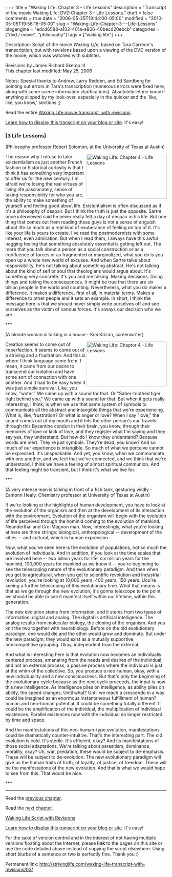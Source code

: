 +++
title = "Waking Life: Chapter 3 - Life Lessons"
description = "Transcript of the movie Waking Life; DVD Chapter 3 - Life Lessons."
draft = false
comments = true
date = "2006-05-25T19:44:00-05:00"
modified = "2010-05-05T19:56:16-05:00"
slug = "Waking-Life-Chapter-3---Life-Lessons"
blogengine = "edcd6588-a102-401a-a806-40becd20ebcb"
categories = ["dvd / movie", "philosophy"]
tags = ["waking life"]
+++

<div class="WPArticleInfo">
<p>
Description: Script of the movie <em>Waking Life</em>, based on Tara Carreon&#39;s transcription, but with revisions based upon a viewing of the DVD version of the movie, which was watched with subtitles. 
</p>
<p>
Revisions by James Richard Skemp III<br />
This chapter last modified: May 25, 2006 
</p>
<p>
Notes: Special thanks to Andrew, Larry Redden, and Ed Sandberg for pointing out errors in Tara&#39;s transcription (numerous errors were fixed here, along with some scene information clarifications). Absolutely let me know if anything slipped by my look-over, especially in the quicker and the &#39;like, like, you know,&#39; sections ;) 
</p>
<p>
Read the entire <a href="/waking-life-transcript-with-revisions/">Waking Life movie transcript, with revisions</a>. 
</p>
<p>
<a href="/words/post/Display-parts-of-the-Waking-Life-Transcript-on-your-site.aspx">Learn how to display this transcript on your blog or site</a>. It&#39;s easy! 
</p>
</div>
<h3 class="waking_life_chapter">[<a id="three" name="three" title="three"></a>3 Life Lessons] </h3>
<p>
(Philosophy professor Robert Solomon, at the University of Texas at Austin) 
</p>
<p>
<a href="/files/images/WakingLife/WakingLife_03_1.jpg" onclick="window.open(this.href);return false;"><img src="http://strivinglife.com/files/images/WakingLife/WakingLife_03_1_t.jpg" alt="Waking Life: Chapter 4 - Life Lessons" width="250" height="140" align="right" /></a>The reason why I refuse to take existentialism as just another French fashion or historical curiosity is that I think it has something very important to offer us for the new century. I&#39;m afraid we&#39;re losing the real virtues of living life passionately, sense of taking responsibility for who you are, the ability to make something of yourself and feeling good about life. Existentialism is often discussed as if it&#39;s a philosophy of despair. But I think the truth is just the opposite. Sartre once interviewed said he never really felt a day of despair in his life. But one thing that comes out from reading these guys is not a sense of anguish about life so much as a real kind of exuberance of feeling on top of it. It&#39;s like your life is yours to create. I&#39;ve read the postmodernists with some interest, even admiration. But when I read them, I always have this awful nagging feeling that something absolutely essential is getting left out. The more that you talk about a person as a social construction or as a confluence of forces or as fragmented or marginalized, what you do is you open up a whole new world of excuses. And when Sartre talks about responsibility, he&#39;s not talking about something abstract. He&#39;s not talking about the kind of self or soul that theologians would argue about. It&#39;s something very concrete. It&#39;s you and me talking. Making decisions. Doing things and taking the consequences. It might be true that there are six billion people in the world and counting. Nevertheless, what you do makes a difference. It makes a difference, first of all, in material terms. Makes a difference to other people and it sets an example. In short, I think the message here is that we should never simply write ourselves off and see ourselves as the victim of various forces. It&#39;s always our decision who we are. 
</p>
<p>
*** 
</p>
<p>
(A blonde woman is talking in a house - Kim Krizan, screenwriter) 
</p>
<p>
<a href="/files/images/WakingLife/WakingLife_03_2.jpg" onclick="window.open(this.href);return false;"><img src="http://strivinglife.com/files/images/WakingLife/WakingLife_03_2_t.jpg" alt="Waking Life: Chapter 4 - Life Lessons" width="250" height="140" align="right" /></a>Creation seems to come out of imperfection. It seems to come out of a striving and a frustration. And this is where I think language came from. I mean, it came from our desire to transcend our isolation and have some sort of connection with one another. And it had to be easy when it was just simple survival. Like, you know, &quot;water.&quot; We came up with a sound for that. Or &quot;Saber-toothed tiger right behind you.&quot; We came up with a sound for that. But when it gets really interesting, I think, is when we use that same system of symbols to communicate all the abstract and intangible things that we&#39;re experiencing. What is, like, frustration? Or what is anger or love? When I say &quot;love,&quot; the sound comes out of my mouth and it hits the other person&#39;s ear, travels through this Byzantine conduit in their brain, you know, through their memories of love or lack of love, and they register what I&#39;m saying and they say yes, they understand. But how do I know they understand? Because words are inert. They&#39;re just symbols. They&#39;re dead, you know? And so much of our experience is intangible. So much of what we perceive cannot be expressed. It&#39;s unspeakable. And yet, you know, when we communicate with one another, and we feel that we&#39;ve connected, and we think that we&#39;re understood, I think we have a feeling of almost spiritual communion. And that feeling might be transient, but I think it&#39;s what we live for. 
</p>
<p>
*** 
</p>
<p>
(A very intense man is talking in front of a fish tank, gesturing wildly - Eamonn Healy, Chemistry professor at University of Texas at Austin) 
</p>
<p>
If we&#39;re looking at the highlights of human development, you have to look at the evolution of the organism and then at the development of its interaction with the environment. Evolution of the organism will begin with the evolution of life perceived through the hominid coming to the evolution of mankind. Neanderthal and Cro-Magnon man. Now, interestingly, what you&#39;re looking at here are three strings: biological, anthropological -- development of the cities -- and cultural, which is human expression. 
</p>
<p>
Now, what you&#39;ve seen here is the evolution of populations, not so much the evolution of individuals. And in addition, if you look at the time scales that are involved here -- two billion years for life, six million years for the hominid, 100,000 years for mankind as we know it -- you&#39;re beginning to see the telescoping nature of the evolutionary paradigm. And then when you get to agricultural, when you get to scientific revolution and industrial revolution, you&#39;re looking at 10,000 years, 400 years, 150 years. Uou&#39;re seeing a further telescoping of this evolutionary time. What that means is that as we go through the new evolution, it&#39;s gonna telescope to the point we should be able to see it manifest itself within our lifetime, within this generation. 
</p>
<p>
The new evolution stems from information, and it stems from two types of information: digital and analog. The digital is artificial intelligence. The analog results from molecular biology, the cloning of the organism. And you knit the two together with neurobiology. Before on the old evolutionary paradigm, one would die and the other would grow and dominate. But under the new paradigm, they would exist as a mutually supportive, noncompetitive grouping. Okay, independent from the external. 
</p>
<p>
And what is interesting here is that evolution now becomes an individually centered process, emanating from the needs and desires of the individual, and not an external process, a passive process where the individual is just at the whim of the collective. So, you produce a neo-human, okay, with a new individuality and a new consciousness. But that&#39;s only the beginning of the evolutionary cycle because as the next cycle proceeds, the input is now this new intelligence. As intelligence piles on intelligence, as ability piles on ability, the speed changes. Until what? Until we reach a crescendo in a way could be imagined as an enormous instantaneous fulfillment of human? human and neo-human potential. It could be something totally different. It could be the amplification of the individual, the multiplication of individual existences. Parallel existences now with the individual no longer restricted by time and space. 
</p>
<p>
And the manifestations of this neo-human-type evolution, manifestations could be dramatically counter-intuitive. That&#39;s the interesting part. The old evolution is cold. It&#39;s sterile. It&#39;s efficient, okay? And its manifestations of those social adaptations. We&#39;re talking about parasitism, dominance, morality, okay? Uh, war, predation, these would be subject to de-emphasis. These will be subject to de-evolution. The new evolutionary paradigm will give us the human traits of truth, of loyalty, of justice, of freedom. These will be the manifestations of the new evolution. And that is what we would hope to see from this. That would be nice. 
</p>
<p>
*** 
</p>
<hr />
<p>
Read the <a href="/waking-life-transcript-with-revisions/02/">previous chapter</a>. 
</p>
<p>
Read the <a href="/waking-life-transcript-with-revisions/04/">next chapter</a>. 
</p>
<p>
<a href="/waking-life-transcript-with-revisions/">Waking Life Script with Revisions</a> 
</p>
<div class="tip">
<p>
<a href="/words/post/Display-parts-of-the-Waking-Life-Transcript-on-your-site.aspx">Learn how to display this transcript on your blog or site</a>. It&#39;s easy!
</p>
<p>
For the sake of version control and in the interest of not having multiple versions floating about the Internet, please <strong>link</strong> to the pages on this site or use the code detailed above instead of copying the script elsewhere. Using short blurbs of a sentence or two is perfectly fine. Thank you :) 
</p>
<p>
Permanent link: <a href="/waking-life-transcript-with-revisions/03/">http://strivinglife.com/waking-life-transcript-with-revisions/03/</a> 
</p>
</div>

